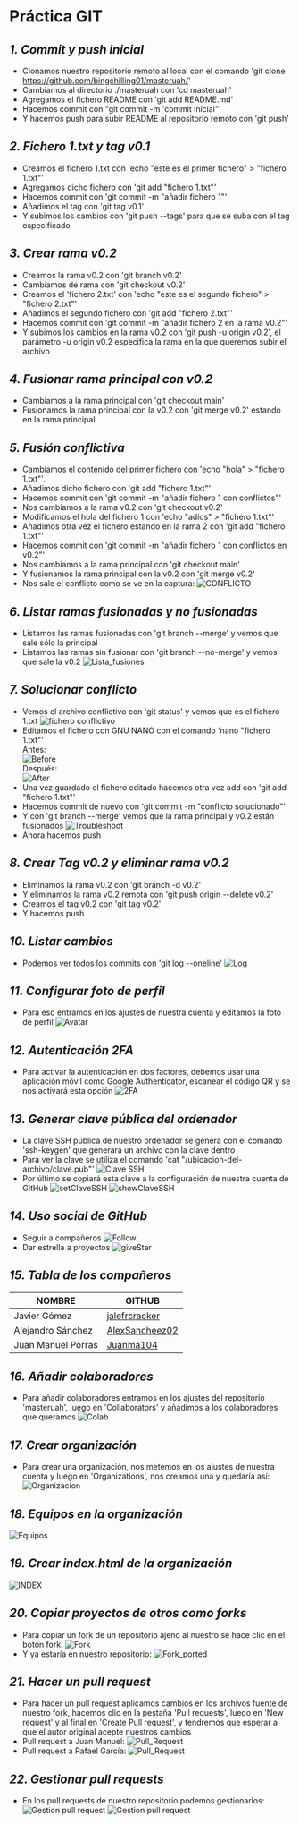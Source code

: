 # Práctica GIT
## _1. Commit y push inicial_
- Clonamos nuestro repositorio remoto al local con el comando 'git clone https://github.com/bingchilling01/masteruah/'
- Cambiamos al directorio ./masteruah con 'cd masteruah'
- Agregamos el fichero README con 'git add README.md'
- Hacemos commit con "git commit -m 'commit inicial"'
- Y hacemos push para subir README al repositorio remoto con 'git push'
## _2. Fichero 1.txt y tag v0.1_
- Creamos el fichero 1.txt con 'echo "este es el primer fichero" > "fichero 1.txt"'
- Agregamos dicho fichero con 'git add "fichero 1.txt"' 
- Hacemos commit con 'git commit -m "añadir fichero 1"'
- Añadimos el tag con 'git tag v0.1'
- Y subimos los cambios con 'git push --tags' para que se suba con el tag especificado
## _3. Crear rama v0.2_
- Creamos la rama v0.2 con 'git branch v0.2'
- Cambiamos de rama con 'git checkout v0.2' 
- Creamos el 'fichero 2.txt' con 'echo "este es el segundo fichero" > "fichero 2.txt"'
- Añadimos el segundo fichero con 'git add "fichero 2.txt"'
- Hacemos commit con 'git commit -m "añadir fichero 2 en la rama v0.2"'
- Y subimos los cambios en la rama v0.2 con 'git push -u origin v0.2', el parámetro -u origin v0.2 especifica la rama en 
la que queremos subir el archivo
## _4. Fusionar rama principal con v0.2_
- Cambiamos a la rama principal con 'git checkout main'
- Fusionamos la rama principal con la v0.2 con 'git merge v0.2' estando en la rama principal
## _5. Fusión conflictiva_
- Cambiamos el contenido del primer fichero con 'echo "hola" > "fichero 1.txt"'.
- Añadimos dicho fichero con 'git add "fichero 1.txt"'
- Hacemos commit con 'git commit -m "añadir fichero 1 con conflictos"'
- Nos cambiamos a la rama v0.2 con 'git checkout v0.2'
- Modificamos el hola del fichero 1 con 'echo "adios" > "fichero 1.txt"'
- Añadimos otra vez el fichero estando en la rama 2 con 'git add "fichero 1.txt"'
- Hacemos commit con 'git commit -m "añadir fichero 1 con conflictos en v0.2"'
- Nos cambiamos a la rama principal con 'git checkout main'
- Y fusionamos la rama principal con la v0.2 con 'git merge v0.2'
- Nos sale el conflicto como se ve en la captura:
![CONFLICTO](https://github.com/bingchilling01/masteruah/blob/main/capturas/1conflicto.png "CONFLICTO")
## _6. Listar ramas fusionadas y no fusionadas_
- Listamos las ramas fusionadas con 'git branch --merge' y vemos que sale sólo la principal
- Listamos las ramas sin fusionar con 'git branch --no-merge' y vemos que sale la v0.2
![Lista_fusiones](https://github.com/bingchilling01/masteruah/blob/main/capturas/2listado.png "Listado_fusiones")
## _7. Solucionar conflicto_
- Vemos el archivo conflictivo con 'git status' y vemos que es el fichero 1.txt
![fichero conflictivo](https://github.com/bingchilling01/masteruah/blob/main/capturas/3fichconf.png "git status")
- Editamos el fichero con GNU NANO con el comando 'nano "fichero 1.txt"' <br />
Antes: \
![Before](https://github.com/bingchilling01/masteruah/blob/main/capturas/4nano.png "Antes") \
Después: \
![After](https://github.com/bingchilling01/masteruah/blob/main/capturas/5nano.png "Después")
- Una vez guardado el fichero editado hacemos otra vez add con 'git add "fichero 1.txt"'
- Hacemos commit de nuevo con 'git commit -m "conflicto solucionado"'
- Y con 'git branch --merge' vemos que la rama principal y v0.2 están fusionados
![Troubleshoot](https://github.com/bingchilling01/masteruah/blob/main/capturas/6conflictosolucionado.png "Solucionado")
- Ahora hacemos push
## _8. Crear Tag v0.2 y eliminar rama v0.2_
- Eliminamos la rama v0.2 con 'git branch -d v0.2'
- Y eliminamos la rama v0.2 remota con 'git push origin --delete v0.2'
- Creamos el tag v0.2 con 'git tag v0.2'
- Y hacemos push
## _10. Listar cambios_
- Podemos ver todos los commits con 'git log --oneline'
![Log](https://github.com/bingchilling01/masteruah/blob/main/capturas/7log.png "Log")
## _11. Configurar foto de perfil_
- Para eso entramos en los ajustes de nuestra cuenta y editamos la foto de perfil
![Avatar](https://github.com/bingchilling01/masteruah/blob/main/capturas/8fotoperfil.png "Foto de perfil")
## _12. Autenticación 2FA_
- Para activar la autenticación en dos factores, debemos usar una aplicación móvil como Google Authenticator, escanear el código QR
y se nos activará esta opción
![2FA](https://github.com/bingchilling01/masteruah/blob/main/capturas/9_2fa.png "2FA")
## _13. Generar clave pública del ordenador_
- La clave SSH pública de nuestro ordenador se genera con el comando 'ssh-keygen' que generará
un archivo con la clave dentro
- Para ver la clave se utiliza el comando 'cat "/ubicacion-del-archivo/clave.pub"'
![Clave SSH](https://github.com/bingchilling01/masteruah/blob/main/capturas/10clavepub.png "Clave SSH")
- Por último se copiará esta clave a la configuración de nuestra cuenta de GitHub
![setClaveSSH](https://github.com/bingchilling01/masteruah/blob/main/capturas/11inputclave.png "setClaveSSH")
![showClaveSSH](https://github.com/bingchilling01/masteruah/blob/main/capturas/12getclave.png "showClaveSSH")
## _14. Uso social de GitHub_
- Seguir a compañeros
![Follow](https://github.com/bingchilling01/masteruah/blob/main/capturas/13follow.png "Seguir a compañeros")
- Dar estrella a proyectos
![giveStar](https://github.com/bingchilling01/masteruah/blob/main/capturas/14star.png "Estrella")
## _15. Tabla de los compañeros_
|        NOMBRE          |                     GITHUB                         |
|------------------------|----------------------------------------------------|
| Javier Gómez 			 | [jalefrcracker](https://github.com/JLFcmd) 		  |
| Alejandro Sánchez 	 | [AlexSancheez02](https://github.com/AlexSancheez02)|
| Juan Manuel Porras 	 | [Juanma104](https://github.com/Juanma104) 		  |
## _16. Añadir colaboradores_
- Para añadir colaboradores entramos en los ajustes del repositorio 'masteruah', luego en 'Collaborators'
y añadimos a los colaboradores que queramos
![Colab](https://github.com/bingchilling01/masteruah/blob/main/capturas/14colab.png "Colaboradores")
## _17. Crear organización_
- Para crear una organización, nos metemos en los ajustes de nuestra cuenta y luego en 'Organizations', nos creamos una
y quedaría así:
![Organizacion](https://github.com/bingchilling01/masteruah/blob/main/capturas/15org.png "Organizacion")
## _18. Equipos en la organización_
![Equipos](https://github.com/bingchilling01/masteruah/blob/main/capturas/16teams.png "Teams")
## _19. Crear index.html de la organización_
![INDEX](https://github.com/bingchilling01/masteruah/blob/main/capturas/17index.png "index.html")
## _20. Copiar proyectos de otros como forks_
- Para copiar un fork de un repositorio ajeno al nuestro se hace clic en el botón fork:
![Fork](https://github.com/bingchilling01/masteruah/blob/main/capturas/fork.png "fork")
- Y ya estaría en nuestro repositorio:
![Fork_ported](https://github.com/bingchilling01/masteruah/blob/main/capturas/19forkportado.png "fork_ported")
## _21. Hacer un pull request_
- Para hacer un pull request aplicamos cambios en los archivos fuente de nuestro fork, hacemos clic en la pestaña 'Pull requests', luego en 'New request' y al final en 'Create Pull request', y tendremos que esperar a que el autor original acepte nuestros cambios
- Pull request a Juan Manuel:
![Pull_Request](https://github.com/bingchilling01/masteruah/blob/main/capturas/ramapullreq2.png "Pull_request")
- Pull request a Rafael García:
![Pull_Request](https://github.com/bingchilling01/masteruah/blob/main/capturas/ramapullreq.png "Pull_request")
## _22. Gestionar pull requests_
- En los pull requests de nuestro repositorio podemos gestionarlos:
![Gestion pull request](https://github.com/bingchilling01/masteruah/blob/main/capturas/gestpullreq.png "Gestion pull request")
![Gestion pull request](https://github.com/bingchilling01/masteruah/blob/main/capturas/gestpullreq2.png "Gestion pull request")
